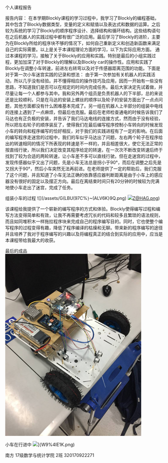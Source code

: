 个人课程报告 

报告内容：
         在本学期Blockly课程的学习过程中，我学习了Blockly的编程基础，其中包含了Blockly数据类型，变量的定义和赋值以及表达式和数据的运算。之后较为系统的学习了Blockly的顺序程序设计、选择结构和循环结构。这些结构语句在之后机器人的实践过程中都有很广泛的应用。最后学习了Blockly的进阶，主要为在Blockly所给的程序块不够的情况下，如何自己重新定义和创造新函数来满足自己的实际需要。以上是关于本课程理论方面的学习，以下为实际应用方面。
     通过本课程的学习，接触了关于Blockly的应用和实践。特别是最后的小组实践过程，更加加深了对于Blockly的理解以及Blockly car的操作性。应用和实践了Blockly在调整小车转速，前进左右转弯以及对于传感器距离范围的功能。下面是对于第一次小车迷宫实践的记录和想法：
由于第一次参加有关机器人的实践活动，所以几乎没有经验。并不懂得相应的操作技巧及应用，因而一开始有一些没有思路，不知道我们是否可以在规定的时间内完成任务。最后大家决定先试着做，并尽量让每一个人都参与其中。我和另外两个组员是负责机器人的下半部，总的来说还是比较顺利，只是在马达的安装上螺丝的顺序以及轮子的安装方面出了一点点问题，其他方面都没有什么困难基本完成了。另一组在机器人上半部分的组装中电线的连接上遇到了一点麻烦，但最后也克服。最后在老师检查通电的时候告诉我们了马达也有正负极的安装，并告诉了我们马达电线的连接方式，然而由于没有经验，所以把左右轮子的顺序装反了，使得我们在最后编写程序控制小车转向的时候发现小车的转向和程序编写的恰好相反，对于我们的实践进程有了一定的影响。在后面的编写程序走迷宫的过程中，我们的车似乎马达出了问题，左右两个轮子在程序给出的转速相同的情况下所表现的转速是不一样的，并且相差很大，使它无法正常的按直线行驶，所以我们决定改变其程序给定的转速，在一次次不断改变转速后终于找到了较为合适的两轮转速，让小车差不多可以直线行驶。但在走迷宫的过程中，发现传感器似乎又出了问题，先是小车无法总是拐小于90°，而后在调整之后先是又拐大于90°，然后小车突然无法再前进。在老师提供了一定的帮助后，我们克服了这个问题，并且知道了小车无法正确的依靠感应器判断距离是由于小车上的感应器没有很好的固定以及摆正方向。最后在离结束时间只有20分钟的时候较为完满地使小车走出了迷宫，完成了任务。

组装小车的过程
![](/assets/G(LBU(97C%`}`~(ALV6K}9Q.png)
![](/assets/4RXYN3W6PLWLI3DW%)Z@HAG.png)

该课程给我提供了一个崭新的编写程序的方式和体验。Blockly使得编写过程和编写方法变得简单和有效，让我不再需要考虑冗长的代码和较多且繁琐的语法规则，而且如同堆积木一样拖拉程序块来完成自己的程序编写目的。同时，它也使整个编写程序的过程变得有趣，降低了程序编译的枯燥和无聊。带来新的程序编写的途径并且培养了我对于程序编写的兴趣以及将编程真正的结合到实际的应用中，应当是本课程带给我最大的收获。
   


最后的成品
![](/assets/~$04L}%@B[3SR{AN@}{8%~V.png)

小车在行进中
![](/assets/~L6X5ZAS3ZJO)]{W9%4IE1K.png)


   



南方 17级数学与统计学院 2班 320170922271


